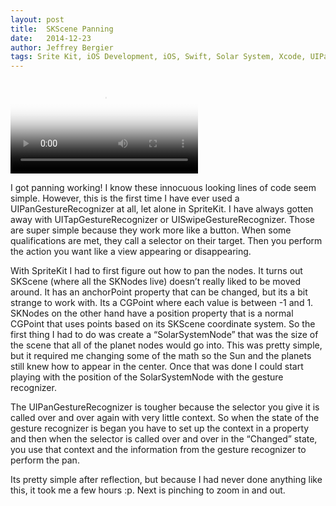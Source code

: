 ```yaml
---
layout: post
title:  SKScene Panning
date:   2014-12-23
author: Jeffrey Bergier
tags: Srite Kit, iOS Development, iOS, Swift, Solar System, Xcode, UIPanGestureRecognizer, Panning
---
```


<video class="cartwheel" poster="{{ site.baseurl }}/blog-post-assets/2014-12-24-SKScene-Panning-01.jpg" controls="">
	<source src="{{ site.baseurl }}/blog-post-assets/2014-12-24-SKScene-Panning-02.mp4" type="video/mp4">
		Unfortunately, your browser does not support the video tag. 
		<a href="{{ site.baseurl }}/blog-post-assets/2014-12-24-SKScene-Panning-02.mp4">Click to download the video.</a>
</video>

I got panning working! I know these innocuous looking lines of code seem simple. However, this is the first time I have ever used a UIPanGestureRecognizer at all, let alone in SpriteKit. I have always gotten away with UITapGestureRecognizer or UISwipeGestureRecognizer. Those are super simple because they work more like a button. When some qualifications are met, they call a selector on their target. Then you perform the action you want like a view appearing or disappearing.

With SpriteKit I had to first figure out how to pan the nodes. It turns out SKScene (where all the SKNodes live) doesn’t really liked to be moved around. It has an anchorPoint property that can be changed, but its a bit strange to work with. Its a CGPoint where each value is between -1 and 1. SKNodes on the other hand have a position property that is a normal CGPoint that uses points based on its SKScene coordinate system. So the first thing I had to do was create a “SolarSystemNode” that was the size of the scene that all of the planet nodes would go into. This was pretty simple, but it required me changing some of the math so the Sun and the planets still knew how to appear in the center. Once that was done I could start playing with the position of the SolarSystemNode with the gesture recognizer.

The UIPanGestureRecognizer is tougher because the selector you give it is called over and over again with very little context. So when the state of the gesture recognizer is began you have to set up the context in a property and then when the selector is called over and over in the “Changed” state, you use that context and the information from the gesture recognizer to perform the pan.

Its pretty simple after reflection, but because I had never done anything like this, it took me a few hours :p. Next is pinching to zoom in and out.